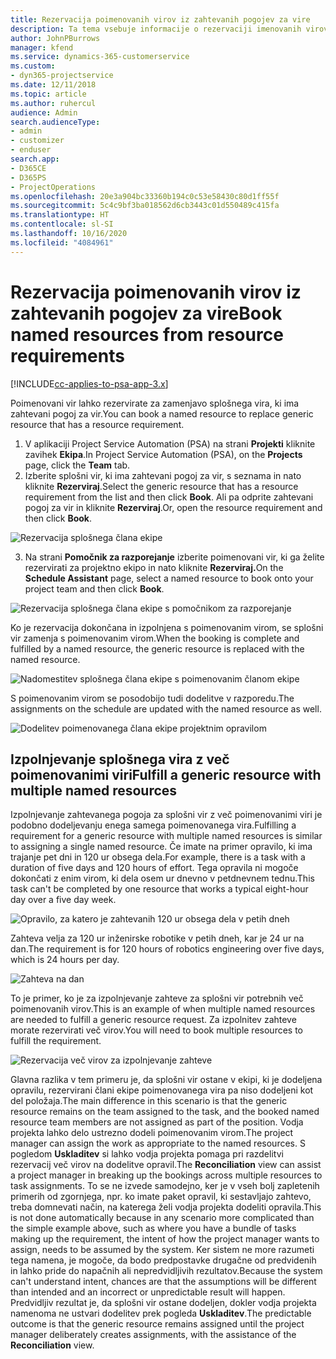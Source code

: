 ```yaml
---
title: Rezervacija poimenovanih virov iz zahtevanih pogojev za vire
description: Ta tema vsebuje informacije o rezervaciji imenovanih virov za zahtevo za splošni vir.
author: JohnPBurrows
manager: kfend
ms.service: dynamics-365-customerservice
ms.custom:
- dyn365-projectservice
ms.date: 12/11/2018
ms.topic: article
ms.author: ruhercul
audience: Admin
search.audienceType:
- admin
- customizer
- enduser
search.app:
- D365CE
- D365PS
- ProjectOperations
ms.openlocfilehash: 20e3a904bc33360b194c0c53e58430c80d1ff55f
ms.sourcegitcommit: 5c4c9bf3ba018562d6cb3443c01d550489c415fa
ms.translationtype: HT
ms.contentlocale: sl-SI
ms.lasthandoff: 10/16/2020
ms.locfileid: "4084961"
---
```

# <a name="book-named-resources-from-resource-requirements"></a><span data-ttu-id="a9c0e-103">Rezervacija poimenovanih virov iz zahtevanih pogojev za vire</span><span class="sxs-lookup"><span data-stu-id="a9c0e-103">Book named resources from resource requirements</span></span>

[!INCLUDE[cc-applies-to-psa-app-3.x](../includes/cc-applies-to-psa-app-3x.md)]

<span data-ttu-id="a9c0e-104">Poimenovani vir lahko rezervirate za zamenjavo splošnega vira, ki ima zahtevani pogoj za vir.</span><span class="sxs-lookup"><span data-stu-id="a9c0e-104">You can book a named resource to replace generic resource that has a resource requirement.</span></span>

1. <span data-ttu-id="a9c0e-105">V aplikaciji Project Service Automation (PSA) na strani **Projekti** kliknite zavihek **Ekipa**.</span><span class="sxs-lookup"><span data-stu-id="a9c0e-105">In Project Service Automation (PSA), on the **Projects** page, click the **Team** tab.</span></span>
2. <span data-ttu-id="a9c0e-106">Izberite splošni vir, ki ima zahtevani pogoj za vir, s seznama in nato kliknite **Rezerviraj**.</span><span class="sxs-lookup"><span data-stu-id="a9c0e-106">Select the generic resource that has a resource requirement from the list and then click **Book**.</span></span> <span data-ttu-id="a9c0e-107">Ali pa odprite zahtevani pogoj za vir in kliknite **Rezerviraj**.</span><span class="sxs-lookup"><span data-stu-id="a9c0e-107">Or, open the resource requirement and then click **Book**.</span></span>


![Rezervacija splošnega člana ekipe](media/RM-how-to-14.png)


3. <span data-ttu-id="a9c0e-109">Na strani **Pomočnik za razporejanje** izberite poimenovani vir, ki ga želite rezervirati za projektno ekipo in nato kliknite **Rezerviraj.**</span><span class="sxs-lookup"><span data-stu-id="a9c0e-109">On the **Schedule Assistant** page, select a named resource to book onto your project team and then click **Book**.</span></span>

![Rezervacija splošnega člana ekipe s pomočnikom za razporejanje](media/RM-how-to-15.png)

<span data-ttu-id="a9c0e-111">Ko je rezervacija dokončana in izpolnjena s poimenovanim virom, se splošni vir zamenja s poimenovanim virom.</span><span class="sxs-lookup"><span data-stu-id="a9c0e-111">When the booking is complete and fulfilled by a named resource, the generic resource is replaced with the named resource.</span></span>

![Nadomestitev splošnega člana ekipe s poimenovanim članom ekipe](media/RM-how-to-16.png)

<span data-ttu-id="a9c0e-113">S poimenovanim virom se posodobijo tudi dodelitve v razporedu.</span><span class="sxs-lookup"><span data-stu-id="a9c0e-113">The assignments on the schedule are updated with the named resource as well.</span></span>

![Dodelitev poimenovanega člana ekipe projektnim opravilom](media/RM-how-to-17.png)

## <a name="fulfill-a-generic-resource-with-multiple-named-resources"></a><span data-ttu-id="a9c0e-115">Izpolnjevanje splošnega vira z več poimenovanimi viri</span><span class="sxs-lookup"><span data-stu-id="a9c0e-115">Fulfill a generic resource with multiple named resources</span></span>
<span data-ttu-id="a9c0e-116">Izpolnjevanje zahtevanega pogoja za splošni vir z več poimenovanimi viri je podobno dodeljevanju enega samega poimenovanega vira.</span><span class="sxs-lookup"><span data-stu-id="a9c0e-116">Fulfilling a requirement for a generic resource with multiple named resources is similar to assigning a single named resource.</span></span> <span data-ttu-id="a9c0e-117">Če imate na primer opravilo, ki ima trajanje pet dni in 120 ur obsega dela.</span><span class="sxs-lookup"><span data-stu-id="a9c0e-117">For example, there is a task with a duration of five days and 120 hours of effort.</span></span> <span data-ttu-id="a9c0e-118">Tega opravila ni mogoče dokončati z enim virom, ki dela osem ur dnevno v petdnevnem tednu.</span><span class="sxs-lookup"><span data-stu-id="a9c0e-118">This task can't be completed by one resource that works a typical eight-hour day over a five day week.</span></span> 

![Opravilo, za katero je zahtevanih 120 ur obsega dela v petih dneh](media/RM-how-to-21.png)

<span data-ttu-id="a9c0e-120">Zahteva velja za 120 ur inženirske robotike v petih dneh, kar je 24 ur na dan.</span><span class="sxs-lookup"><span data-stu-id="a9c0e-120">The requirement is for 120 hours of robotics engineering over five days, which is 24 hours per day.</span></span>

![Zahteva na dan](media/RM-how-to-22.png)

<span data-ttu-id="a9c0e-122">To je primer, ko je za izpolnjevanje zahteve za splošni vir potrebnih več poimenovanih virov.</span><span class="sxs-lookup"><span data-stu-id="a9c0e-122">This is an example of when multiple named resources are needed to fulfill a generic resource request.</span></span> <span data-ttu-id="a9c0e-123">Za izpolnitev zahteve morate rezervirati več virov.</span><span class="sxs-lookup"><span data-stu-id="a9c0e-123">You will need to book multiple resources to fulfill the requirement.</span></span>

![Rezervacija več virov za izpolnjevanje zahteve](media/RM-how-to-23.png)

<span data-ttu-id="a9c0e-125">Glavna razlika v tem primeru je, da splošni vir ostane v ekipi, ki je dodeljena opravilu, rezervirani člani ekipe poimenovanega vira pa niso dodeljeni kot del položaja.</span><span class="sxs-lookup"><span data-stu-id="a9c0e-125">The main difference in this scenario is that the generic resource remains on the team assigned to the task, and the booked named resource team members are not assigned as part of the position.</span></span> <span data-ttu-id="a9c0e-126">Vodja projekta lahko delo ustrezno dodeli poimenovanim virom.</span><span class="sxs-lookup"><span data-stu-id="a9c0e-126">The project manager can assign the work as appropriate to the named resources.</span></span> <span data-ttu-id="a9c0e-127">S pogledom **Uskladitev** si lahko vodja projekta pomaga pri razdelitvi rezervacij več virov na dodelitve opravil.</span><span class="sxs-lookup"><span data-stu-id="a9c0e-127">The **Reconciliation** view can assist a project manager in breaking up the bookings across multiple resources to task assignments.</span></span> <span data-ttu-id="a9c0e-128">To se ne izvede samodejno, ker je v vseh bolj zapletenih primerih od zgornjega, npr. ko imate paket opravil, ki sestavljajo zahtevo, treba domnevati način, na katerega želi vodja projekta dodeliti opravila.</span><span class="sxs-lookup"><span data-stu-id="a9c0e-128">This is not done automatically because in any scenario more complicated than the simple example above, such as where you have a bundle of tasks making up the requirement, the intent of how the project manager wants to assign, needs to be assumed by the system.</span></span> <span data-ttu-id="a9c0e-129">Ker sistem ne more razumeti tega namena, je mogoče, da bodo predpostavke drugačne od predvidenih in lahko pride do napačnih ali nepredvidljivih rezultatov.</span><span class="sxs-lookup"><span data-stu-id="a9c0e-129">Because the system can't understand intent, chances are that the assumptions will be different than intended and an incorrect or unpredictable result will happen.</span></span> <span data-ttu-id="a9c0e-130">Predvidljiv rezultat je, da splošni vir ostane dodeljen, dokler vodja projekta namenoma ne ustvari dodelitev prek pogleda **Uskladitev**.</span><span class="sxs-lookup"><span data-stu-id="a9c0e-130">The predictable outcome is that the generic resource remains assigned until the project manager deliberately creates assignments, with the assistance of the **Reconciliation** view.</span></span>



